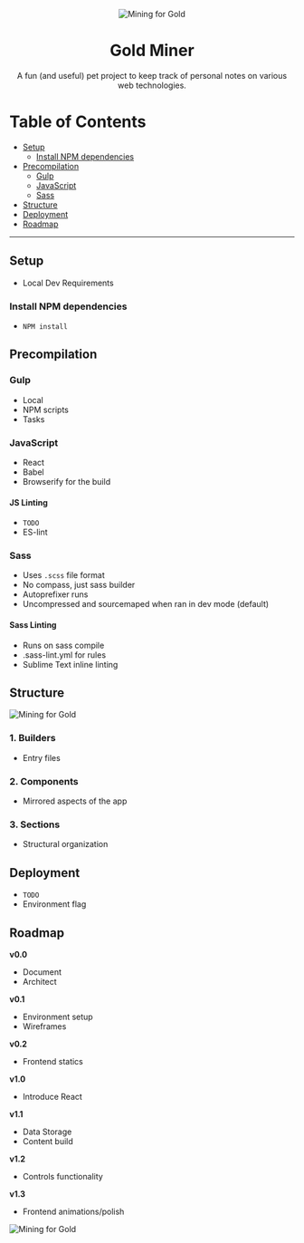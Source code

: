 <p align="center"><img src="https://rawgithub.com/jadef/gold-miner/master/source/images/mining%20crest.svg" alt="Mining for Gold" /></p>

<h1 align="center">Gold Miner</h1>

<p align="center">A fun (and useful) pet project to keep track of personal notes on various web technologies.</p>

# Table of Contents

* [Setup](#setup)
  * [Install NPM dependencies](#install-npm-dependencies)
* [Precompilation](#precompilation)
  * [Gulp](#gulp)
  * [JavaScript](#javascript)
  * [Sass](#sass)
* [Structure](#structure)
* [Deployment](#deployment)
* [Roadmap](#roadmap)

----

## Setup

- Local Dev Requirements

### Install NPM dependencies

- `NPM install`

## Precompilation

### Gulp

- Local
- NPM scripts
- Tasks

### JavaScript

- React
- Babel
- Browserify for the build

#### JS Linting

- `TODO`
- ES-lint

### Sass

- Uses `.scss` file format
- No compass, just sass builder
- Autoprefixer runs
- Uncompressed and sourcemaped when ran in dev mode (default)

#### Sass Linting

- Runs on sass compile
- .sass-lint.yml for rules
- Sublime Text inline linting

## Structure

![Mining for Gold](https://rawgithub.com/jadef/gold-miner/master/utils/docs/components.png)

### 1. Builders

- Entry files

### 2. Components

- Mirrored aspects of the app

### 3. Sections

- Structural organization

## Deployment

- `TODO`
- Environment flag

## Roadmap

**v0.0**

- Document
- Architect

**v0.1**

- Environment setup
- Wireframes

**v0.2**

-  Frontend statics

**v1.0**

- Introduce React

**v1.1**

- Data Storage
- Content build

**v1.2**

- Controls functionality

**v1.3**

- Frontend animations/polish

![Mining for Gold](https://rawgithub.com/jadef/gold-miner/master/source/images/small%20logo.svg)
